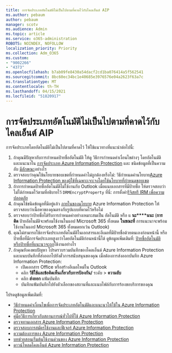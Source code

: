 ```yaml
---
title: การจัดประเภทอัตโนมัติไม่เป็นไปตามที่คาดไว้กับไคลเอ็นต์ AIP
ms.author: pebaum
author: pebaum
manager: scotv
ms.audience: Admin
ms.topic: article
ms.service: o365-administration
ROBOTS: NOINDEX, NOFOLLOW
localization_priority: Priority
ms.collection: Adm_O365
ms.custom:
- "9002266"
- "4373"
ms.openlocfilehash: b7ab09fe8430a54dacf2cd1ba076414a5f562541
ms.sourcegitcommit: 8bc60ec34bc1e40685e3976576e04a2623f63a7c
ms.translationtype: MT
ms.contentlocale: th-TH
ms.lasthandoff: 04/15/2021
ms.locfileid: "51820917"
---
```

# <a name="automatic-classification-not-behaving-as-expected-with-the-aip-client"></a>การจัดประเภทอัตโนมัติไม่เป็นไปตามที่คาดไว้กับไคลเอ็นต์ AIP

การจัดประเภทโดยอัตโนมัติไม่เป็นไปตามที่คาดไว้ ให้ใช้แนวทางที่แนะนําต่อไปนี้:

1. ถ้าคุณมีปัญหากับการกําหนดป้ายชื่ออัตโนมัติ ให้ดู วิธีการกําหนดค่าเงื่อนไขต่างๆ โดยอัตโนมัติและแนะนาใน [การจัดประเภท Azure Information Protection](https://docs.microsoft.com/azure/information-protection/configure-policy-classification) และ ชนิดข้อมูลที่เป็นความลับ [มีลักษณะ](https://docs.microsoft.com/microsoft-365/compliance/sensitive-information-type-entity-definitions)อย่างไร
2. ตรวจสอบว่าคุณใช้นโยบายขอบเขตที่กําหนดค่าไม่ถูกต้องหรือไม่: วิธีกําหนดค่านโยบาย[Azure Information Protection ของผู้ใช้ที่เฉพาะเจาะจงโดยใช้นโยบายที่กําหนดขอบเขต](https://docs.microsoft.com/azure/information-protection/configure-policy-scope)
3. ถ้าการกําหนดป้ายชื่ออัตโนมัติไม่ใช้งานกับ Outlook เมื่อแนบเอกสารที่มีป้ายชื่อ ให้ตรวจสอบว่าไม่ได้กําหนดไว้ตามที่อธิบายไว้ `DRMEncryptProperty` ที่นี่: การตั้งค่า[รีจิสทรี IRM เพื่อความปลอดภัย](https://docs.microsoft.com/deployoffice/security/protect-sensitive-messages-and-documents-by-using-irm-in-office#office-2016-irm-registry-key-options)
4. ถ้าคุณใช้ชนิดข้อมูลที่มีอยู่แล้ว [ภายในของนโยบาย](https://support.office.com/article/What-the-sensitive-information-types-look-for-fd505979-76be-4d9f-b459-abef3fc9e86b) Azure Information Protection ให้ตรวจสอบว่าเนื้อหาของคุณตรงกับรูปแบบที่คาดไว้หรือไม่
5. ตรวจสอบว่าป้ายชื่อได้รับการกําหนดค่าอย่างเหมาะสมเป็น อัตโนมัติ หรือ แ **นะ****นนะ** (**การติด** ป้ายอัตโนมัติจะพร้อมใช้งานในแอป Microsoft 365 ทั้งหมด **ในขณะที่** การแนะนาจะพร้อมใช้งานในแอป Microsoft 365 ทั้งหมดยกเว้น Outlook)
6. คุณไม่สามารถใช้การจัดประเภทอัตโนมัติในเอกสารและอีเมลที่มีป้ายชื่อด้วยตนเองก่อนหน้านี้ หรือป้ายชื่อที่มีการจัดประเภทสูงกว่าโดยอัตโนมัติก่อนหน้านี้ได้  ดูข้อมูลเพิ่มเติมที่: [ป้ายชื่ออัตโนมัติหรือป้ายชื่อที่แนะนวจะถูก](https://docs.microsoft.com/azure/information-protection/configure-policy-classification#how-automatic-or-recommended-labels-are-applied)ใช้งานอย่างไร
7. ถ้าคุณยังคงพบปัญหา โปรดรวบรวมบันทึกของไคลเอ็นต์ Azure Information Protection และแนบบันทึกที่ส่งออกไปยังตั๋วการสนับสนุนของคุณ เมื่อต้องการส่งออกบันทึก Azure Information Protection:
    - เปิดเอกสาร Office หรือสร้างอีเมลใหม่ใน Outlook
    - คลิก **วิธีใช้และข้อคิดเห็นเกี่ยวกับการป้องกัน/** ระดับ  >  **ความลับ**
    - คลิก **ส่งออก** แฟ้มบันทึก
    - บันทึกแฟ้มบันทึกไปยังตัวเลือกของสถานที่และแนบไฟล์กับการร้องขอบริการของคุณ

โปรดดูข้อมูลเพิ่มเติมที่:

- [วิธีกําหนดค่าเงื่อนไขเพื่อการจัดประเภทอัตโนมัติและแนะนวให้ใช้ใน Azure Information Protection](https://docs.microsoft.com/azure/information-protection/configure-policy-classification)
- [คู่มือวิธีการเกี่ยวกับสถานการณ์ทั่วไปที่ใช้ Azure Information Protection](https://docs.microsoft.com/azure/information-protection/how-to-guides)
- [ตรวจทานเอกสาร Azure Information Protection](https://docs.microsoft.com/azure/information-protection/what-is-information-protection)
- [ตรวจสอบการสมัครใช้งานและฟีเจอร์ Azure Information Protection](https://azure.microsoft.com/pricing/details/information-protection)
- [ความต้องการของ Azure Information Protection](https://docs.microsoft.com/azure/information-protection/get-started/requirements)
- [บทช่วยสอนเริ่มต้นใช้งานด่วนของ Azure Information Protection](https://docs.microsoft.com/azure/information-protection/get-started/infoprotect-quick-start-tutorial)
- [ดาวน์โหลดไคลเอ็นต์ Azure Information Protection](https://www.microsoft.com/download/details.aspx?id=53018)
